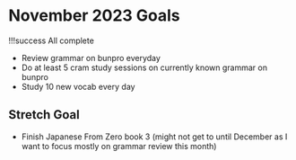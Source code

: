 # November 2023 Goals

!!!success
    All complete

- Review grammar on bunpro everyday
- Do at least 5 cram study sessions on currently known grammar on bunpro
- Study 10 new vocab every day

## Stretch Goal

- Finish Japanese From Zero book 3 (might not get to until December as I want to focus mostly on grammar review this month)
